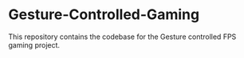# Gesture-Controlled-Gaming
This repository contains the codebase for the Gesture controlled FPS gaming project.

